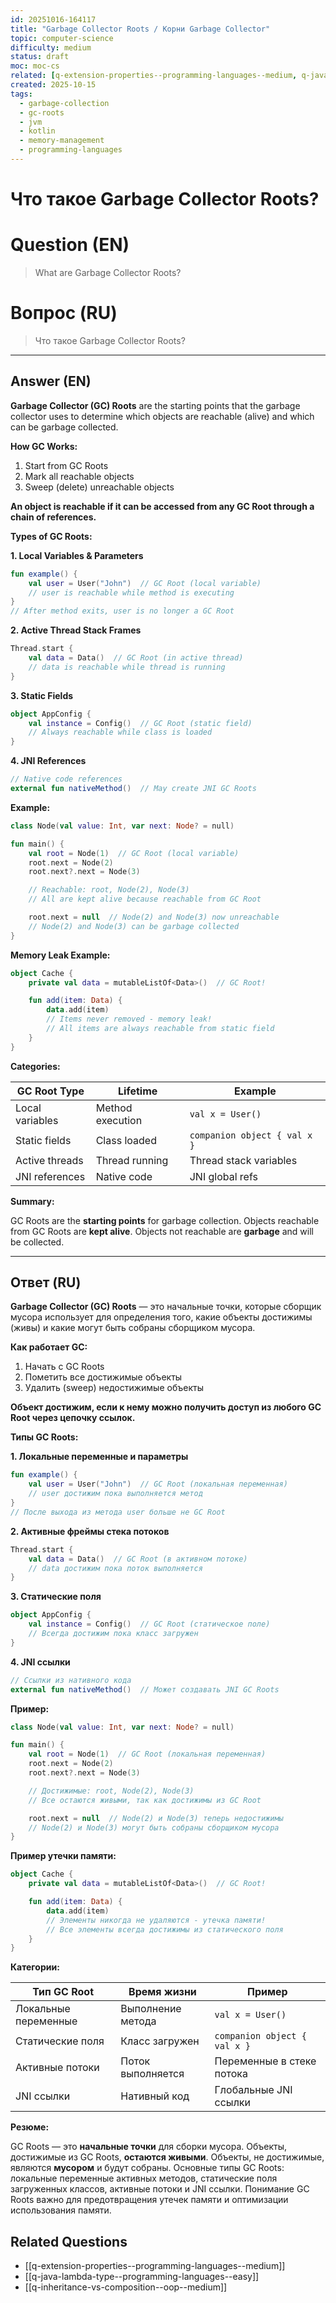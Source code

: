 ```yaml
---
id: 20251016-164117
title: "Garbage Collector Roots / Корни Garbage Collector"
topic: computer-science
difficulty: medium
status: draft
moc: moc-cs
related: [q-extension-properties--programming-languages--medium, q-java-lambda-type--programming-languages--easy, q-inheritance-vs-composition--oop--medium]
created: 2025-10-15
tags:
  - garbage-collection
  - gc-roots
  - jvm
  - kotlin
  - memory-management
  - programming-languages
---
```

# Что такое Garbage Collector Roots?

# Question (EN)
> What are Garbage Collector Roots?

# Вопрос (RU)
> Что такое Garbage Collector Roots?

---

## Answer (EN)

**Garbage Collector (GC) Roots** are the starting points that the garbage collector uses to determine which objects are reachable (alive) and which can be garbage collected.

**How GC Works:**

1. Start from GC Roots
2. Mark all reachable objects
3. Sweep (delete) unreachable objects

**An object is reachable if it can be accessed from any GC Root through a chain of references.**

**Types of GC Roots:**

**1. Local Variables & Parameters**
```kotlin
fun example() {
    val user = User("John")  // GC Root (local variable)
    // user is reachable while method is executing
}
// After method exits, user is no longer a GC Root
```

**2. Active Thread Stack Frames**
```kotlin
Thread.start {
    val data = Data()  // GC Root (in active thread)
    // data is reachable while thread is running
}
```

**3. Static Fields**
```kotlin
object AppConfig {
    val instance = Config()  // GC Root (static field)
    // Always reachable while class is loaded
}
```

**4. JNI References**
```kotlin
// Native code references
external fun nativeMethod()  // May create JNI GC Roots
```

**Example:**

```kotlin
class Node(val value: Int, var next: Node? = null)

fun main() {
    val root = Node(1)  // GC Root (local variable)
    root.next = Node(2)
    root.next?.next = Node(3)

    // Reachable: root, Node(2), Node(3)
    // All are kept alive because reachable from GC Root

    root.next = null  // Node(2) and Node(3) now unreachable
    // Node(2) and Node(3) can be garbage collected
}
```

**Memory Leak Example:**

```kotlin
object Cache {
    private val data = mutableListOf<Data>()  // GC Root!

    fun add(item: Data) {
        data.add(item)
        // Items never removed - memory leak!
        // All items are always reachable from static field
    }
}
```

**Categories:**

| GC Root Type | Lifetime | Example |
|--------------|----------|---------|
| Local variables | Method execution | `val x = User()` |
| Static fields | Class loaded | `companion object { val x }` |
| Active threads | Thread running | Thread stack variables |
| JNI references | Native code | JNI global refs |

**Summary:**

GC Roots are the **starting points** for garbage collection. Objects reachable from GC Roots are **kept alive**. Objects not reachable are **garbage** and will be collected.

---

## Ответ (RU)

**Garbage Collector (GC) Roots** — это начальные точки, которые сборщик мусора использует для определения того, какие объекты достижимы (живы) и какие могут быть собраны сборщиком мусора.

**Как работает GC:**

1. Начать с GC Roots
2. Пометить все достижимые объекты
3. Удалить (sweep) недостижимые объекты

**Объект достижим, если к нему можно получить доступ из любого GC Root через цепочку ссылок.**

**Типы GC Roots:**

**1. Локальные переменные и параметры**
```kotlin
fun example() {
    val user = User("John")  // GC Root (локальная переменная)
    // user достижим пока выполняется метод
}
// После выхода из метода user больше не GC Root
```

**2. Активные фреймы стека потоков**
```kotlin
Thread.start {
    val data = Data()  // GC Root (в активном потоке)
    // data достижим пока поток выполняется
}
```

**3. Статические поля**
```kotlin
object AppConfig {
    val instance = Config()  // GC Root (статическое поле)
    // Всегда достижим пока класс загружен
}
```

**4. JNI ссылки**
```kotlin
// Ссылки из нативного кода
external fun nativeMethod()  // Может создавать JNI GC Roots
```

**Пример:**

```kotlin
class Node(val value: Int, var next: Node? = null)

fun main() {
    val root = Node(1)  // GC Root (локальная переменная)
    root.next = Node(2)
    root.next?.next = Node(3)

    // Достижимые: root, Node(2), Node(3)
    // Все остаются живыми, так как достижимы из GC Root

    root.next = null  // Node(2) и Node(3) теперь недостижимы
    // Node(2) и Node(3) могут быть собраны сборщиком мусора
}
```

**Пример утечки памяти:**

```kotlin
object Cache {
    private val data = mutableListOf<Data>()  // GC Root!

    fun add(item: Data) {
        data.add(item)
        // Элементы никогда не удаляются - утечка памяти!
        // Все элементы всегда достижимы из статического поля
    }
}
```

**Категории:**

| Тип GC Root | Время жизни | Пример |
|-------------|-------------|--------|
| Локальные переменные | Выполнение метода | `val x = User()` |
| Статические поля | Класс загружен | `companion object { val x }` |
| Активные потоки | Поток выполняется | Переменные в стеке потока |
| JNI ссылки | Нативный код | Глобальные JNI ссылки |

**Резюме:**

GC Roots — это **начальные точки** для сборки мусора. Объекты, достижимые из GC Roots, **остаются живыми**. Объекты, не достижимые, являются **мусором** и будут собраны. Основные типы GC Roots: локальные переменные активных методов, статические поля загруженных классов, активные потоки и JNI ссылки. Понимание GC Roots важно для предотвращения утечек памяти и оптимизации использования памяти.

## Related Questions

- [[q-extension-properties--programming-languages--medium]]
- [[q-java-lambda-type--programming-languages--easy]]
- [[q-inheritance-vs-composition--oop--medium]]
